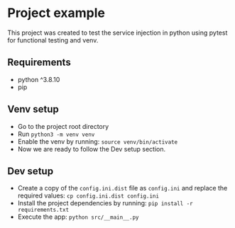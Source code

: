 # Project example

This project was created to test the service injection in python
using pytest for functional testing and venv.

## Requirements
- python ^3.8.10
- pip

## Venv setup
- Go to the project root directory
- Run `python3 -m venv venv`
- Enable the venv by running: `source venv/bin/activate`
- Now we are ready to follow the Dev setup section.

## Dev setup
- Create a copy of the `config.ini.dist` file as `config.ini` and replace the required values: `cp config.ini.dist config.ini` 
- Install the project dependencies by running: `pip install -r requirements.txt`
- Execute the app: `python src/__main__.py`